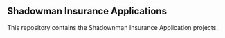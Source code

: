 ## Shadowman Insurance Applications

This repository contains the Shadownman Insurance Application projects.